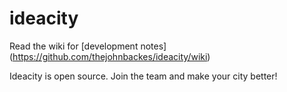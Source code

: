 # ideacity

Read the wiki for [development notes] (https://github.com/thejohnbackes/ideacity/wiki)

Ideacity is open source. Join the team and make your city better!
